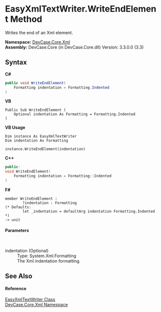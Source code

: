 # EasyXmlTextWriter.WriteEndElement Method 
 

Writes the end of an Xml element.

**Namespace:**&nbsp;<a href="N_DevCase_Core_Xml">DevCase.Core.Xml</a><br />**Assembly:**&nbsp;DevCase.Core (in DevCase.Core.dll) Version: 3.3.0.0 (3.3)

## Syntax

**C#**<br />
``` C#
public void WriteEndElement(
	Formatting indentation = Formatting.Indented
)
```

**VB**<br />
``` VB
Public Sub WriteEndElement ( 
	Optional indentation As Formatting = Formatting.Indented
)
```

**VB Usage**<br />
``` VB Usage
Dim instance As EasyXmlTextWriter
Dim indentation As Formatting

instance.WriteEndElement(indentation)
```

**C++**<br />
``` C++
public:
void WriteEndElement(
	Formatting indentation = Formatting::Indented
)
```

**F#**<br />
``` F#
member WriteEndElement : 
        ?indentation : Formatting 
(* Defaults:
        let _indentation = defaultArg indentation Formatting.Indented
*)
-> unit 

```


#### Parameters
&nbsp;<dl><dt>indentation (Optional)</dt><dd>Type: System.Xml.Formatting<br />The Xml indentation formatting.</dd></dl>

## See Also


#### Reference
<a href="T_DevCase_Core_Xml_EasyXmlTextWriter">EasyXmlTextWriter Class</a><br /><a href="N_DevCase_Core_Xml">DevCase.Core.Xml Namespace</a><br />